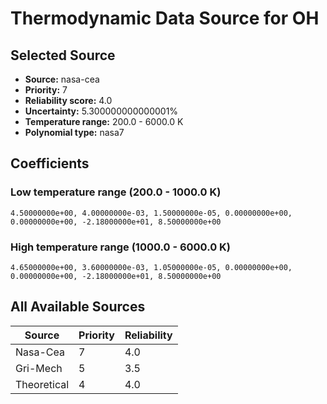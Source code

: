 # Thermodynamic Data Source for OH

## Selected Source
- **Source:** nasa-cea
- **Priority:** 7
- **Reliability score:** 4.0
- **Uncertainty:** 5.300000000000001%
- **Temperature range:** 200.0 - 6000.0 K
- **Polynomial type:** nasa7

## Coefficients
### Low temperature range (200.0 - 1000.0 K)
```
4.50000000e+00, 4.00000000e-03, 1.50000000e-05, 0.00000000e+00, 0.00000000e+00, -2.18000000e+01, 8.50000000e+00
```

### High temperature range (1000.0 - 6000.0 K)
```
4.65000000e+00, 3.60000000e-03, 1.05000000e-05, 0.00000000e+00, 0.00000000e+00, -2.18000000e+01, 8.50000000e+00
```

## All Available Sources
| Source | Priority | Reliability |
|--------|----------|-------------|
| Nasa-Cea | 7 | 4.0 |
| Gri-Mech | 5 | 3.5 |
| Theoretical | 4 | 4.0 |
